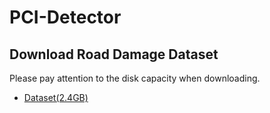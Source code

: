 # PCI-Detector

## Download Road Damage Dataset
Please pay attention to the disk capacity when downloading.
- [Dataset(2.4GB)](https://mycityreport.s3-ap-northeast-1.amazonaws.com/02_RoadDamageDataset/public_data/Japan/RDD2020_data.tar.gz)
